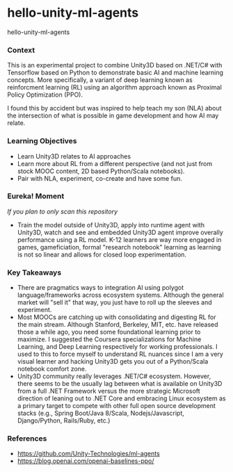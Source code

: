 # hello-unity-ml-agents
hello-unity-ml-agents

### Context
This is an experimental project to combine Unity3D based on .NET/C# with Tensorflow based on Python to demonstrate
basic AI and machine learning concepts.  More specifically, a variant of deep learning known as reinforcment learning (RL) using an algorithm approach known as Proximal Policy Optimization (PPO).

I found this by accident but was inspired to help teach my son (NLA) about the intersection of what is possible in game development and how AI may relate.

### Learning Objectives
- Learn Unity3D relates to AI approaches
- Learn more about RL from a different perspective (and not just from stock MOOC content, 2D based Python/Scala notebooks).
- Pair with NLA, experiment, co-create and have some fun.

### Eureka! Moment
*If you plan to only scan this repository*
- Train the model outside of Unity3D, apply into runtime agent with Unity3D, watch and see and embedded Unity3D agent improve overally performance using a RL model.  K-12 learners are way more engaged in games, gameficiation, formal "research notebook" learning as learning is not so linear and allows for closed loop experimentation.

### Key Takeaways
- There are pragmatics ways to integration AI using polygot language/frameworks across ecosystem systems.  Although the general market will "sell it" that way, you just have to roll up the sleeves and experiment.
- Most MOOCs are catching up with consolidating and digesting RL for the main stream.  Although Stanford, Berkeley, MIT, etc. have released those a while ago, you need some foundational learning prior to maximize.  I suggested the Coursera specializations for Machine Learning, and Deep Learning respectively for working professionals.  I used to this to force myself to understand RL nuances since I am a very visual learner and hacking Unity3D gets you out of a Python/Scala notebook comfort zone.
- Unity3D community really leverages .NET/C# ecosystem.  However, there seems to be the usually lag between what is available on Unity3D from a full .NET Framework versus the more strategic Microsoft direction of leaning out to .NET Core and embracing Linux ecosystem as a primary target to compete with other full open source development stacks (e.g., Spring Boot/Java 8/Scala, Nodejs/Javascript, Django/Python, Rails/Ruby, etc.)

### References
- https://github.com/Unity-Technologies/ml-agents
- https://blog.openai.com/openai-baselines-ppo/

